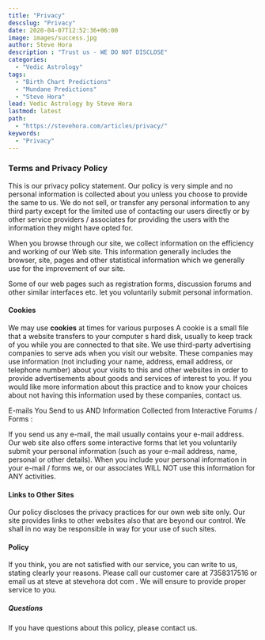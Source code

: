 ```yaml
---
title: "Privacy"
descslug: "Privacy"
date: 2020-04-07T12:52:36+06:00
image: images/success.jpg
author: Steve Hora
description : "Trust us - WE DO NOT DISCLOSE"
categories: 
  - "Vedic Astrology"
tags:
  - "Birth Chart Predictions"
  - "Mundane Predictions"
  - "Steve Hora"
lead: Vedic Astrology by Steve Hora
lastmod: latest 
path:
  - "https://stevehora.com/articles/privacy/"
keywords:
  - "Privacy"
---
```


### Terms and Privacy Policy

This is our privacy policy statement. Our policy is very simple and no personal information is collected about you unless you choose to provide the same to us. We do not sell, or transfer any personal information to any third party except for the limited use of contacting our users directly or by other service providers / associates for providing the users with the information they might have opted for.

When you browse through our site, we collect information on the efficiency and working of our Web site. This information generally includes the browser, site, pages and other statistical information which we generally use for the improvement of our site.

Some of our web pages such as registration forms, discussion forums and other similar interfaces etc. let you voluntarily submit personal information.

#### Cookies

We may use  **cookies** at times for various purposes A cookie is a small file that a website transfers to your computer s hard disk, usually to keep track of you while you are connected to that site. We use third-party advertising companies to serve ads when you visit our website. These companies may use information (not including your name, address, email address, or telephone number) about your visits to this and other websites in order to provide advertisements about goods and services of interest to you. If you would like more information about this practice and to know your choices about not having this information used by these companies, contact us.

E-mails You Send to us AND Information Collected from Interactive Forums / Forms :

If you send us any e-mail, the mail usually contains your e-mail address. Our web site also offers some interactive forms that let you voluntarily submit your personal information (such as your e-mail address, name, personal or other details). When you include your personal information in your e-mail / forms we, or our associates WILL NOT use this information for ANY activities.

#### Links to Other Sites

Our policy discloses the privacy practices for our own web site only. Our site provides links to other websites also that are beyond our control. We shall in no way be responsible in way for your use of such sites.

#### Policy

If you think, you are not satisfied with our service, you can write to us, stating clearly your reasons. Please call our customer care at 7358317516 or email us at  steve at stevehora dot com . We will ensure to provide proper service to you.

##### Questions

If you have questions about this policy, please contact us.